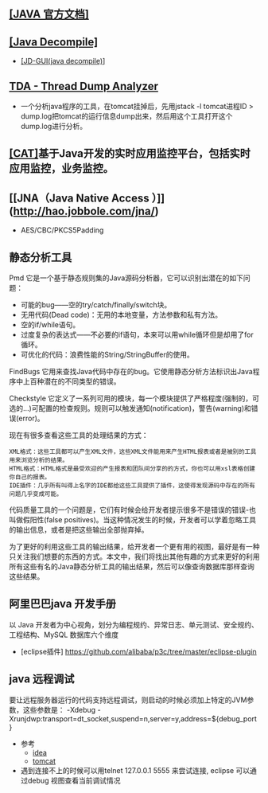 ## [[JAVA 官方文档]](http://docs.oracle.com/javase/7/docs/index.html)

## [[Java Decompile]](https://www.zhihu.com/question/20264247)
- [[JD-GUI(java decompile)]](http://jd.benow.ca/)

## [TDA - Thread Dump Analyzer ](https://github.com/irockel/tda)
- 一个分析java程序的工具，在tomcat挂掉后，先用jstack -l tomcat进程ID > dump.log把tomcat的运行信息dump出来，然后用这个工具打开这个dump.log进行分析。

## [[CAT]](https://github.com/dianping/cat)基于Java开发的实时应用监控平台，包括实时应用监控，业务监控。

## [[JNA（Java Native Access ）]] (http://hao.jobbole.com/jna/)
- AES/CBC/PKCS5Padding

## 静态分析工具
Pmd 它是一个基于静态规则集的Java源码分析器，它可以识别出潜在的如下问题：
- 可能的bug——空的try/catch/finally/switch块。
- 无用代码(Dead code)：无用的本地变量，方法参数和私有方法。
- 空的if/while语句。
- 过度复杂的表达式——不必要的if语句，本来可以用while循环但是却用了for循环。
- 可优化的代码：浪费性能的String/StringBuffer的使用。

FindBugs 它用来查找Java代码中存在的bug。它使用静态分析方法标识出Java程序中上百种潜在的不同类型的错误。

Checkstyle 它定义了一系列可用的模块，每一个模块提供了严格程度(强制的，可选的…)可配置的检查规则。规则可以触发通知(notification)，警告(warning)和错误(error)。

现在有很多查看这些工具的处理结果的方式：

    XML格式：这些工具都可以产生XML文件，这些XML文件能用来产生HTML报表或者是被别的工具用来浏览分析的结果。
    HTML格式：HTML格式是最受欢迎的产生报表和团队间分享的的方式，你也可以用xsl表格创建你自己的报表。
    IDE插件：几乎所有叫得上名字的IDE都给这些工具提供了插件，这使得发现源码中存在的所有问题几乎变成可能。

代码质量工具的一个问题是，它们有时候会给开发者提示很多不是错误的错误-也叫做假阳性(false positives)。当这种情况发生的时候，开发者可以学着忽略工具的输出信息，或者是把这些输出全部抛弃掉。

为了更好的利用这些工具的输出结果，给开发者一个更有用的视图，最好是有一种只关注我们想要的东西的方式。本文中，我们将找出其他有趣的方式来更好的利用所有这些有名的Java静态分析工具的输出结果，然后可以像查询数据库那样查询这些结果。

## 阿里巴巴java 开发手册
以 Java 开发者为中心视角，划分为编程规约、异常日志、单元测试、安全规约、工程结构、MySQL 数据库六个维度
- [eclipse插件] https://github.com/alibaba/p3c/tree/master/eclipse-plugin
## java 远程调试
要让远程服务器运行的代码支持远程调试，则启动的时候必须加上特定的JVM参数，这些参数是：
-Xdebug -Xrunjdwp:transport=dt_socket,suspend=n,server=y,address=${debug_port}
- 参考
  - [idea](http://www.cnblogs.com/wy2325/p/5600232.html)
  - [tomcat](http://blog.csdn.net/afgasdg/article/details/9236877)
- 遇到连接不上的时候可以用telnet 127.0.0.1 5555 来尝试连接, eclipse 可以通过debug 视图查看当前调试情况
